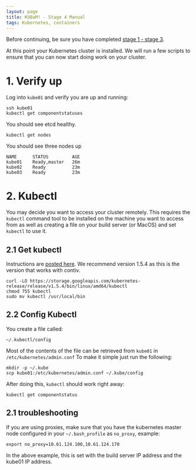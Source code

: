 ```yaml
---
layout: page
title: KUBaM! - Stage 4 Manual
tags: Kubernetes, containers
---
```


Before continuing, be sure you have completed [stage 1 - stage 3](/kubam/).  

At this point your Kubernetes cluster is installed.  We will run a few scripts to ensure that you can now start doing work on your cluster.

# 1. Verify up

Log into ```kube01``` and verify you are up and running:

```
ssh kube01
kubectl get componentstatuses
```
You should see etcd healthy. 

```
kubectl get nodes
```
You should see three nodes up

```
NAME      STATUS         AGE
kube01    Ready,master   26m
kube02    Ready          23m
kube03    Ready          23m
``` 

# 2. Kubectl

You may decide you want to access your cluster remotely.  This requires the ```kubectl``` command tool to be installed on the machine you want to access from as well as creating a file on your build server (or MacOS) and set ```kubectl``` to use it.  

## 2.1 Get kubectl

Instructions are [posted here](https://kubernetes.io/docs/tasks/tools/install-kubectl/).  We recommend version 1.5.4 as this is the version that works with contiv.

```
curl -LO https://storage.googleapis.com/kubernetes-release/release/v1.5.4/bin/linux/amd64/kubectl
chmod 755 kubectl
sudo mv kubectl /usr/local/bin
```

## 2.2 Config Kubectl


You create a file called:

```
~/.kubectl/config
```

Most of the contents of the file can be retrieved from ```kube01``` in ```/etc/kubernetes/admin.conf```
To make it simple just run the following: 

```
mkdir -p ~/.kube
scp kube01:/etc/kubernetes/admin.conf ~/.kube/config
```
After doing this, ```kubectl``` should work right away:

```
kubectl get componentstatus
```

## 2.1 troubleshooting

If you are using proxies, make sure that you have the kubernetes master node configured in your ```~/.bash_profile``` as ```no_proxy```, example: 

```
export no_proxy=10.61.124.100,10.61.124.170
```
 
In the above example, this is set with the build server IP address and the kube01 IP address. 

